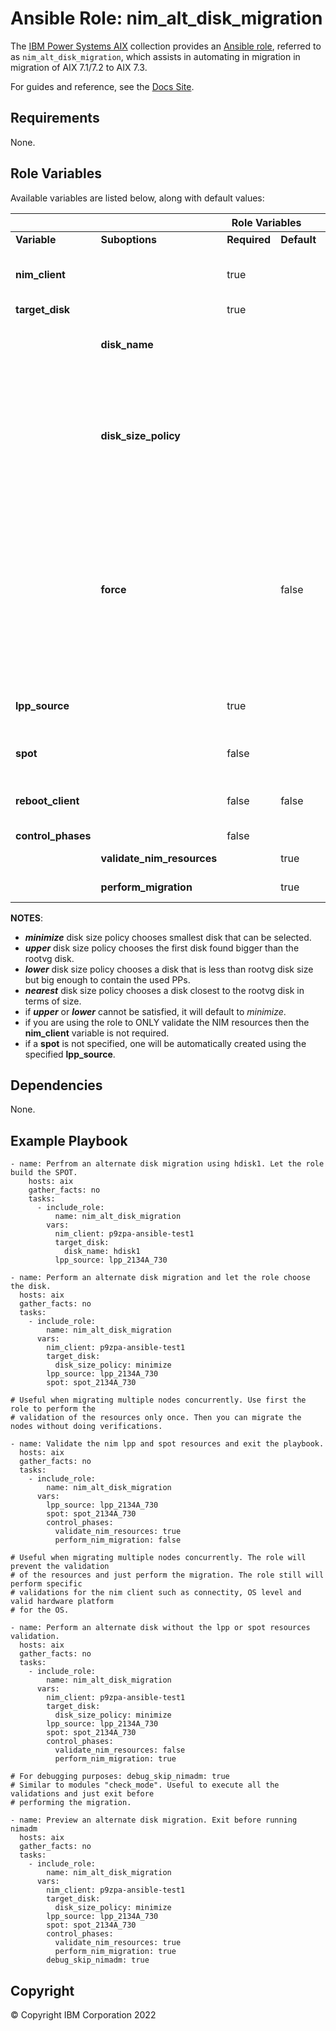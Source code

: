 # Ansible Role: nim_alt_disk_migration
The [IBM Power Systems AIX](../../README.md) collection provides an 
[Ansible role](https://docs.ansible.com/ansible/latest/user_guide/playbooks_reuse_roles.html), 
referred to as `nim_alt_disk_migration`, which assists in automating in migration in 
migration of AIX 7.1/7.2 to AIX 7.3.

For guides and reference, see the [Docs Site](https://ibm.github.io/ansible-power-aix/roles.html).

## Requirements

None.

## Role Variables


Available variables are listed below, along with default values:

<table>
    <thead>
        <tr>
            <th colspan="6"> Role Variables </th>
        </tr>
    </thead>
    <tbody>
        <tr>
            <td><b> Variable </b></td>
            <td><b> Suboptions </b></td>
            <td><b> Required </b></td>
            <td><b> Default </b></td>
            <td><b> Choices </b></td>
            <td><b> Comments </b></td>
        </tr>
        <tr>
            <td><b> nim_client </b></td>
            <td>  </td>
            <td> true </td>
            <td>  </td>
            <td>  </td>
            <td> 
                Specifies a NIM object name that is associated to the 
                NIM client machine to be migrated.
            </td>
        </tr>
        <tr>
            <td><b> target_disk </b></td>
            <td>  </td>
            <td> true </td>
            <td>  </td>
            <td>  </td>
            <td>  </td>
        </tr>
        <tr>
            <td>  </td>
            <td><b> disk_name </b></td>
            <td>  </td>
            <td>  </td>
            <td>  </td>
            <td> 
                Specifies the physical volume by name where 
                the alternate disk will be created.
            </td>
        </tr>
        <tr>
            <td>  </td>
            <td><b> disk_size_policy </b></td>
            <td>  </td>
            <td>  </td>
            <td>
                minimize,
                upper,
                lower,
                nearest
            </td>
            <td> 
                Specifies the disk size policy to automatically 
                determine a valid physical volume that fits the 
                policy where the alternate disk will be created. 
                If an alternate disk named '<i>altinst_rootvg</i>' or 
                '<i>old_rootvg</i>' exists, the role will fail unless
                force option is used.
            </td>
        </tr>
        <tr>
            <td>  </td>
            <td><b> force </b></td>
            <td>  </td>
            <td> false </td>
            <td>  </td>
            <td> 
                If physical volume specified by <b>target_disk.disk_name</b> 
                belongs to '<i>altinst_rootvg</i>', '<i>old_rootvg</i>', or a 
                varied on volume group then that physical volume will be 
                cleaned up. 
                If <b>target_disk.disk_size_policy</b> is specified and an 
                alternate disk named '<i>altinst_rootvg</i>' or '<i>old_rootvg</i>'
                already exists, then it will clean up the physical volume 
                it occupies.
            </td>
        </tr>
        <tr>
            <td><b> lpp_source  </b></td>
            <td>  </td>
            <td> true </td>
            <td>  </td>
            <td>  </td>
            <td> 
                Specifies a NIM object name associated to a 
                LPP resource for the desired level of migration.
            </td>
        </tr>
        <tr>
            <td><b> spot  </b></td>
            <td>  </td>
            <td> false </td>
            <td>  </td>
            <td>  </td>
            <td> 
                Specifies a NIM object name associated to a SPOT 
                resource.
            </td>
        </tr>
        <tr>
            <td><b> reboot_client </b></td>
            <td>  </td>
            <td> false </td>
            <td> false </td>
            <td>  </td>
            <td> 
                Specifies if the NIM client LPAR will be 
                automatically rebooted after successfully 
                creating the alternate disk.
            </td>
        </tr>
        <tr>
            <td><b> control_phases </b></td>
            <td>  </td>
            <td> false </td>
            <td>  </td>
            <td>  </td>
            <td>  </td>
        </tr>
        <tr>
            <td>  </td>
            <td><b> validate_nim_resources </b></td>
            <td>  </td>
            <td> true </td>
            <td>  </td>
            <td>
                If set to false, then it will skip 
                validation of NIM resources.
            </td>
        </tr>
        <tr>
            <td>  </td>
            <td><b> perform_migration </b></td>
            <td>  </td>
            <td> true </td>
            <td>  </td>
            <td>
                If set to false, then it will skip 
                the actual migration task
            </td>
        </tr>
    </tbody>
</table>

**NOTES**:
- ***minimize*** disk size policy chooses smallest disk that can be selected.
- ***upper*** disk size policy chooses the first disk found bigger than the rootvg disk.
- ***lower*** disk size policy chooses a disk that is less than rootvg disk size but big 
enough to contain the used PPs.
- ***nearest*** disk size policy chooses a disk closest to the rootvg disk in terms of size.
- if ***upper*** or ***lower*** cannot be satisfied, it will default to *minimize*.
- if you are using the role to ONLY validate the NIM resources then the **nim_client**
variable is not required.
- if a **spot** is not specified, one will be automatically created using the specified
**lpp_source**.

## Dependencies

None.

## Example Playbook

```
- name: Perfrom an alternate disk migration using hdisk1. Let the role build the SPOT.
    hosts: aix
    gather_facts: no
    tasks:
      - include_role:
          name: nim_alt_disk_migration
        vars:
          nim_client: p9zpa-ansible-test1
          target_disk:
            disk_name: hdisk1
          lpp_source: lpp_2134A_730
```

```
- name: Perform an alternate disk migration and let the role choose the disk.
  hosts: aix
  gather_facts: no
  tasks:
    - include_role:
        name: nim_alt_disk_migration
      vars:
        nim_client: p9zpa-ansible-test1
        target_disk:
          disk_size_policy: minimize
        lpp_source: lpp_2134A_730
        spot: spot_2134A_730
```

```
# Useful when migrating multiple nodes concurrently. Use first the role to perform the
# validation of the resources only once. Then you can migrate the nodes without doing verifications.

- name: Validate the nim lpp and spot resources and exit the playbook.
  hosts: aix
  gather_facts: no
  tasks:
    - include_role:
        name: nim_alt_disk_migration
      vars:
        lpp_source: lpp_2134A_730
        spot: spot_2134A_730
        control_phases:
          validate_nim_resources: true
          perform_nim_migration: false
```

```
# Useful when migrating multiple nodes concurrently. The role will prevent the validation
# of the resources and just perform the migration. The role still will perform specific 
# validations for the nim client such as connectity, OS level and valid hardware platform
# for the OS.

- name: Perform an alternate disk without the lpp or spot resources validation.
  hosts: aix
  gather_facts: no
  tasks:
    - include_role:
        name: nim_alt_disk_migration
      vars:
        nim_client: p9zpa-ansible-test1
        target_disk:
          disk_size_policy: minimize
        lpp_source: lpp_2134A_730
        spot: spot_2134A_730
        control_phases:
          validate_nim_resources: false
          perform_nim_migration: true
```

```
# For debugging purposes: debug_skip_nimadm: true
# Similar to modules "check_mode". Useful to execute all the validations and just exit before
# performing the migration. 

- name: Preview an alternate disk migration. Exit before running nimadm
  hosts: aix
  gather_facts: no
  tasks:
    - include_role:
        name: nim_alt_disk_migration
      vars:
        nim_client: p9zpa-ansible-test1
        target_disk:
          disk_size_policy: minimize
        lpp_source: lpp_2134A_730
        spot: spot_2134A_730
        control_phases:
          validate_nim_resources: true
          perform_nim_migration: true
        debug_skip_nimadm: true
```

## Copyright
© Copyright IBM Corporation 2022
